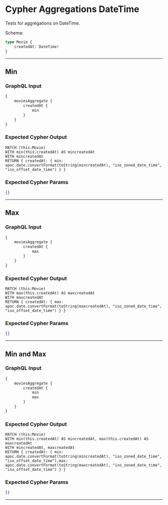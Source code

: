 # Cypher Aggregations DateTime

Tests for aggregations on DateTime.

Schema:

```graphql
type Movie {
    createdAt: DateTime!
}
```

---

## Min

### GraphQL Input

```graphql
{
    moviesAggregate {
        createdAt {
            min
        }
    }
}
```

### Expected Cypher Output

```cypher
MATCH (this:Movie)
WITH min(this.createdAt) AS mincreatedAt
WITH mincreatedAt
RETURN { createdAt: { min: apoc.date.convertFormat(toString(mincreatedAt), "iso_zoned_date_time", "iso_offset_date_time") } }
```

### Expected Cypher Params

```json
{}
```

---

## Max

### GraphQL Input

```graphql
{
    moviesAggregate {
        createdAt {
            max
        }
    }
}
```

### Expected Cypher Output

```cypher
MATCH (this:Movie)
WITH max(this.createdAt) AS maxcreatedAt
WITH maxcreatedAt
RETURN { createdAt: { max: apoc.date.convertFormat(toString(maxcreatedAt), "iso_zoned_date_time", "iso_offset_date_time") } }
```

### Expected Cypher Params

```json
{}
```

---

## Min and Max

### GraphQL Input

```graphql
{
    moviesAggregate {
        createdAt {
            min
            max
        }
    }
}
```

### Expected Cypher Output

```cypher
MATCH (this:Movie)
WITH min(this.createdAt) AS mincreatedAt, max(this.createdAt) AS maxcreatedAt
WITH mincreatedAt, maxcreatedAt
RETURN { createdAt: { min: apoc.date.convertFormat(toString(mincreatedAt), "iso_zoned_date_time", "iso_offset_date_time"),max: apoc.date.convertFormat(toString(maxcreatedAt), "iso_zoned_date_time", "iso_offset_date_time") } }
```

### Expected Cypher Params

```json
{}
```

---
